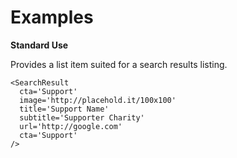 # Examples

**Standard Use**

Provides a list item suited for a search results listing.

```
<SearchResult
  cta='Support'
  image='http://placehold.it/100x100'
  title='Support Name'
  subtitle='Supporter Charity'
  url='http://google.com'
  cta='Support'
/>
```
